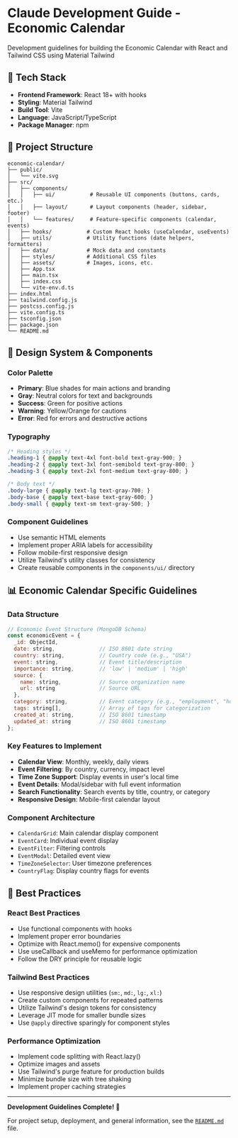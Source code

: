 # Claude Development Guide - Economic Calendar

Development guidelines for building the Economic Calendar with React and Tailwind CSS using Material Tailwind

## 🚀 Tech Stack

- **Frontend Framework**: React 18+ with hooks
- **Styling**: Material Tailwind
- **Build Tool**: Vite
- **Language**: JavaScript/TypeScript
- **Package Manager**: npm

## 📁 Project Structure

```
economic-calendar/
├── public/
│   └── vite.svg
├── src/
│   ├── components/
│   │   ├── ui/           # Reusable UI components (buttons, cards, etc.)
│   │   ├── layout/       # Layout components (header, sidebar, footer)
│   │   └── features/     # Feature-specific components (calendar, events)
│   ├── hooks/           # Custom React hooks (useCalendar, useEvents)
│   ├── utils/           # Utility functions (date helpers, formatters)
│   ├── data/            # Mock data and constants
│   ├── styles/          # Additional CSS files
│   ├── assets/          # Images, icons, etc.
│   ├── App.tsx
│   ├── main.tsx
│   ├── index.css
│   └── vite-env.d.ts
├── index.html
├── tailwind.config.js
├── postcss.config.js
├── vite.config.ts
├── tsconfig.json
├── package.json
└── README.md
```

## 🎨 Design System & Components

### Color Palette
- **Primary**: Blue shades for main actions and branding
- **Gray**: Neutral colors for text and backgrounds
- **Success**: Green for positive actions
- **Warning**: Yellow/Orange for cautions
- **Error**: Red for errors and destructive actions

### Typography
```css
/* Heading styles */
.heading-1 { @apply text-4xl font-bold text-gray-900; }
.heading-2 { @apply text-3xl font-semibold text-gray-800; }
.heading-3 { @apply text-2xl font-medium text-gray-800; }

/* Body text */
.body-large { @apply text-lg text-gray-700; }
.body-base { @apply text-base text-gray-600; }
.body-small { @apply text-sm text-gray-500; }
```

### Component Guidelines
- Use semantic HTML elements
- Implement proper ARIA labels for accessibility
- Follow mobile-first responsive design
- Utilize Tailwind's utility classes for consistency
- Create reusable components in the `components/ui/` directory

## 📊 Economic Calendar Specific Guidelines

### Data Structure
```javascript
// Economic Event Structure (MongoDB Schema)
const economicEvent = {
  _id: ObjectId,
  date: string,              // ISO 8601 date string
  country: string,           // Country code (e.g., "USA")
  event: string,             // Event title/description
  importance: string,        // 'low' | 'medium' | 'high'
  source: {
    name: string,            // Source organization name
    url: string              // Source URL
  },
  category: string,          // Event category (e.g., "employment", "housing")
  tags: string[],            // Array of tags for categorization
  created_at: string,        // ISO 8601 timestamp
  updated_at: string         // ISO 8601 timestamp
};
```

### Key Features to Implement
- **Calendar View**: Monthly, weekly, daily views
- **Event Filtering**: By country, currency, impact level
- **Time Zone Support**: Display events in user's local time
- **Event Details**: Modal/sidebar with full event information
- **Search Functionality**: Search events by title, country, or category
- **Responsive Design**: Mobile-first calendar layout

### Component Architecture
- `CalendarGrid`: Main calendar display component
- `EventCard`: Individual event display
- `EventFilter`: Filtering controls
- `EventModal`: Detailed event view
- `TimeZoneSelector`: User timezone preferences
- `CountryFlag`: Display country flags for events

## 🎯 Best Practices

### React Best Practices
- Use functional components with hooks
- Implement proper error boundaries
- Optimize with React.memo() for expensive components
- Use useCallback and useMemo for performance optimization
- Follow the DRY principle for reusable logic

### Tailwind Best Practices
- Use responsive design utilities (`sm:`, `md:`, `lg:`, `xl:`)
- Create custom components for repeated patterns
- Utilize Tailwind's design tokens for consistency
- Leverage JIT mode for smaller bundle sizes
- Use `@apply` directive sparingly for component styles

### Performance Optimization
- Implement code splitting with React.lazy()
- Optimize images and assets
- Use Tailwind's purge feature for production builds
- Minimize bundle size with tree shaking
- Implement proper caching strategies

---

**Development Guidelines Complete!** 🎉

For project setup, deployment, and general information, see the [`README.md`](README.md) file.